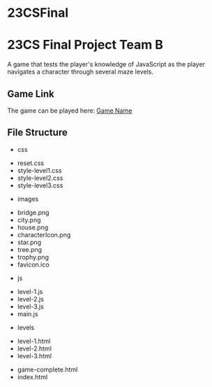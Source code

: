 # 23CSFinal

# 23CS Final Project Team B

A game that tests the player's knowledge of JavaScript as the
player navigates a character through several maze levels.

## Game Link

The game can be played here: [Game Name](http://...)

## File Structure

* css
- reset.css
- style-level1.css
- style-level2.css
- style-level3.css

* images
- bridge.png
- city.png
- house.png
- characterIcon.png
- star.png
- tree.png
- trophy.png
- favicon.ico

* js
- level-1.js
- level-2.js
- level-3.js
- main.js

* levels
- level-1.html
- level-2.html
- level-3.html

* game-complete.html
* index.html

